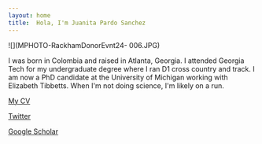 ```yaml
---
layout: home
title:  Hola, I'm Juanita Pardo Sanchez
---
```


![](MPHOTO-RackhamDonorEvnt24- 006.JPG)

I was born in Colombia and raised in Atlanta, Georgia. I attended Georgia Tech for my undergraduate degree where I ran D1 cross country and track. I am now a PhD candidate at the University of Michigan working with Elizabeth Tibbetts. When I'm not doing science, I'm likely on a run. 

[My CV](JPSCV_2024_09_20.pdf)

[Twitter](https://twitter.com/juanita_p_s)

[Google Scholar](https://scholar.google.com/citations?user=I5DWBIgAAAAJ&hl=en&oi=ao)
